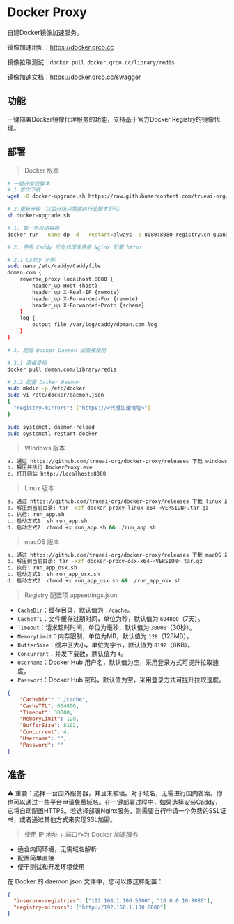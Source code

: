 # Docker Proxy

自建Docker镜像加速服务。

镜像加速地址：<https://docker.qrco.cc>

镜像拉取测试：`docker pull docker.qrco.cc/library/redis`

镜像加速文档：<https://docker.qrco.cc/swagger>

## 功能

一键部署Docker镜像代理服务的功能，支持基于官方Docker Registry的镜像代理。

## 部署

> Docker 版本

```bash
# 一键升安装脚本
# 1.首次下载
wget -O docker-upgrade.sh https://raw.githubusercontent.com/trueai-org/docker-proxy/main/scripts/docker-upgrade.sh && bash docker-upgrade.sh

# 2.更新升级（以后升级只需要执行此脚本即可）
sh docker-upgrade.sh
```

```bash
# 1. 第一步启动容器
docker run --name dp -d --restart=always -p 8080:8080 registry.cn-guangzhou.aliyuncs.com/trueai-org/docker-proxy

# 2. 使用 Caddy 反向代理或使用 Nginx 配置 https

# 2.1 Caddy 示例
sudo nano /etc/caddy/Caddyfile
doman.com {
    reverse_proxy localhost:8080 {
        header_up Host {host}
        header_up X-Real-IP {remote}
        header_up X-Forwarded-For {remote}
        header_up X-Forwarded-Proto {scheme}
    }
    log {
        output file /var/log/caddy/doman.com.log
    }
}

# 3. 配置 Docker Daemon 或直接使用

# 3.1 直接使用
docker pull doman.com/library/redis

# 3.2 配置 Docker Daemon
sudo mkdir -p /etc/docker
sudo vi /etc/docker/daemon.json
{
  "registry-mirrors": ["https://<代理加速地址>"]
}

sudo systemctl daemon-reload
sudo systemctl restart docker
```

> Windows 版本

```bash
a. 通过 https://github.com/trueai-org/docker-proxy/releases 下载 windows 最新免安装版，例如：midjourney-proxy-win-x64.zip
b. 解压并执行 DockerProxy.exe
c. 打开网站 http://localhost:8080
```

> Linux 版本

```bash
a. 通过 https://github.com/trueai-org/docker-proxy/releases 下载 linux 最新免安装版，例如：midjourney-proxy-linux-x64.zip
b. 解压到当前目录: tar -xzf docker-proxy-linux-x64-<VERSION>.tar.gz
c. 执行: run_app.sh
c. 启动方式1: sh run_app.sh
d. 启动方式2: chmod +x run_app.sh && ./run_app.sh
```

> macOS 版本

```bash
a. 通过 https://github.com/trueai-org/docker-proxy/releases 下载 macOS 最新免安装版，例如：midjourney-proxy-osx-x64.zip
b. 解压到当前目录: tar -xzf docker-proxy-osx-x64-<VERSION>.tar.gz
c. 执行: run_app_osx.sh
c. 启动方式1: sh run_app_osx.sh
d. 启动方式2: chmod +x run_app_osx.sh && ./run_app_osx.sh
```

> Registry 配置项 appsettings.json

- `CacheDir`：缓存目录，默认值为 `./cache`。
- `CacheTTL`：文件缓存过期时间，单位为秒，默认值为 `604800`（7天）。
- `Timeout`：请求超时时间，单位为毫秒，默认值为 `30000`（30秒）。
- `MemoryLimit`：内存限制，单位为MB，默认值为 `128`（128MB）。
- `BufferSize`：缓冲区大小，单位为字节，默认值为 `8192`（8KB）。
- `Concurrent`：并发下载数，默认值为 `4`。
- `Username`：Docker Hub 用户名，默认值为空，采用登录方式可提升拉取速度。
- `Password`：Docker Hub 密码，默认值为空，采用登录方式可提升拉取速度。

```json
{
    "CacheDir": "./cache",
    "CacheTTL": 604800,
    "Timeout": 30000,
    "MemoryLimit": 128,
    "BufferSize": 8192,
    "Concurrent": 4,
    "Username": "",
    "Password": ""
}
```

## 准备

⚠️ 重要：选择一台国外服务器，并且未被墙。对于域名，无需进行国内备案。你也可以通过一些平台申请免费域名。在一键部署过程中，如果选择安装Caddy，它将自动配置HTTPS。若选择部署Nginx服务，则需要自行申请一个免费的SSL证书，或者通过其他方式来实现SSL加密。


> 使用 IP 地址 + 端口作为 Docker 加速服务

- 适合内网环境，无需域名解析
- 配置简单直接
- 便于测试和开发环境使用

在 Docker 的 daemon.json 文件中，您可以像这样配置：

```json
{
  "insecure-registries": ["192.168.1.100:5000", "10.0.0.10:8080"],
  "registry-mirrors": ["http://192.168.1.100:8080"]
}
```
